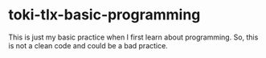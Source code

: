 # toki-tlx-basic-programming

This is just my basic practice when I first learn about programming. So, this is not a clean code and could be a bad practice.
